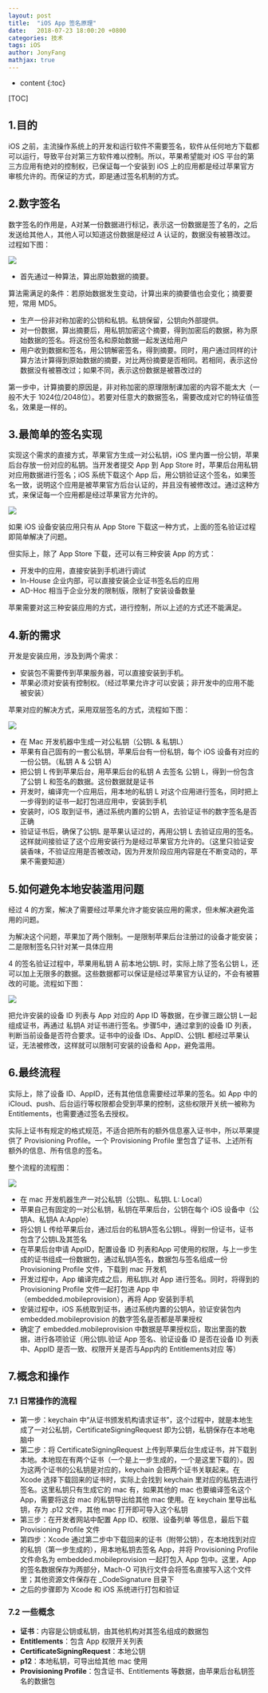 ```yaml
---
layout: post
title:  "iOS App 签名原理"
date:   2018-07-23 18:00:20 +0800
categories: 技术
tags: iOS
author: JonyFang
mathjax: true
---
```


* content
{:toc}

[TOC]

## 1.目的

iOS 之前，主流操作系统上的开发和运行软件不需要签名，软件从任何地方下载都可以运行，导致平台对第三方软件难以控制。所以，苹果希望能对 iOS 平台的第三方应用有绝对的控制权，已保证每一个安装到 iOS 上的应用都是经过苹果官方审核允许的。而保证的方式，即是通过签名机制的方式。

## 2.数字签名

数字签名的作用是，A对某一份数据进行标记，表示这一份数据是签了名的，之后发送给其他人，其他人可以知道这份数据是经过 A 认证的，数据没有被篡改过。过程如下图：

![](http://blog.cnbang.net/wp-content/uploads/2017/03/sign0.png)

- 首先通过一种算法，算出原始数据的摘要。

算法需满足的条件：若原始数据发生变动，计算出来的摘要值也会变化；摘要要短，常用 MD5。

- 生产一份非对称加密的公钥和私钥。私钥保留，公钥向外部提供。
- 对一份数据，算出摘要后，用私钥加密这个摘要，得到加密后的数据，称为原始数据的签名。将这份签名和原始数据一起发送给用户
- 用户收到数据和签名，用公钥解密签名，得到摘要。同时，用户通过同样的计算方法计算得到原始数据的摘要，对比两份摘要是否相同。若相同，表示这份数据没有被篡改过；如果不同，表示这份数据是被篡改过的

第一步中，计算摘要的原因是，非对称加密的原理限制课加密的内容不能太大（一般不大于 1024位/2048位）。若要对任意大的数据签名，需要改成对它的特征值签名，效果是一样的。

## 3.最简单的签名实现

实现这个需求的直接方式，苹果官方生成一对公私钥，iOS 里内置一份公钥，苹果后台存放一份对应的私钥。当开发者提交 App 到 App Store 时，苹果后台用私钥对应用数据进行签名；iOS 系统下载这个 App 后，用公钥验证这个签名，如果签名一致，说明这个应用是被苹果官方后台认证的，并且没有被修改过。通过这种方式，来保证每一个应用都是经过苹果官方允许的。

![](http://blog.cnbang.net/wp-content/uploads/2017/03/sign1-700x355.png)

如果 iOS 设备安装应用只有从 App Store 下载这一种方式，上面的签名验证过程即简单解决了问题。

但实际上，除了 App Store 下载，还可以有三种安装 App 的方式：

- 开发中的应用，直接安装到手机进行调试
- In-House 企业内部，可以直接安装企业证书签名后的应用
- AD-Hoc 相当于企业分发的限制版，限制了安装设备数量

苹果需要对这三种安装应用的方式，进行控制，所以上述的方式还不能满足。

## 4.新的需求

开发是安装应用，涉及到两个需求：

- 安装包不需要传到苹果服务器，可以直接安装到手机。
- 苹果必须对安装有控制权。（经过苹果允许才可以安装；非开发中的应用不能被安装）

苹果对应的解决方式，采用双层签名的方式，流程如下图：

![](http://blog.cnbang.net/wp-content/uploads/2017/03/sign2-768x382.png)

- 在 Mac 开发机器中生成一对公私钥（公钥L & 私钥L）
- 苹果有自己固有的一套公私钥，苹果后台有一份私钥，每个 iOS 设备有对应的一份公钥。（私钥 A & 公钥 A）
- 把公钥 L 传到苹果后台，用苹果后台的私钥 A 去签名 公钥 L，得到一份包含了公钥 L 和签名的数据。这份数据就是证书
- 开发时，编译完一个应用后，用本地的私钥 L 对这个应用进行签名，同时把上一步得到的证书一起打包进应用中，安装到手机
- 安装时，iOS 取到证书，通过系统内置的公钥 A，去验证证书的数字签名是否正确
- 验证证书后，确保了公钥L 是苹果认证过的，再用公钥 L 去验证应用的签名。这样就间接验证了这个应用安装行为是经过苹果官方允许的。（这里只验证安装香味，不验证应用是否被改动，因为开发阶段应用内容是在不断变动的，苹果不需要知道）

## 5.如何避免本地安装滥用问题

经过 4 的方案，解决了需要经过苹果允许才能安装应用的需求，但未解决避免滥用的问题。

为解决这个问题，苹果加了两个限制。一是限制苹果后台注册过的设备才能安装；二是限制签名只针对某一具体应用

4 的签名验证过程中，苹果用私钥 A 前本地公钥L 时，实际上除了签名公钥 L，还可以加上无限多的数据。这些数据都可以保证是经过苹果官方认证的，不会有被篡改的可能。流程如下图：

![](http://blog.cnbang.net/wp-content/uploads/2017/03/sign3-768x433.png)

把允许安装的设备 ID 列表与 App 对应的 App ID 等数据，在步骤三跟公钥 L一起组成证书，再通过 私钥A 对证书进行签名。步骤5中，通过拿到的设备 ID 列表，判断当前设备是否符合要求。证书中的设备 IDs、AppID、公钥L 都经过苹果认证，无法被修改，这样就可以限制可安装的设备和 App，避免滥用。

## 6.最终流程

实际上，除了设备 ID、AppID，还有其他信息需要经过苹果的签名。如 App 中的 iCloud、push、后台运行等权限都会受到苹果的控制，这些权限开关统一被称为 Entitlements，也需要通过签名去授权。

实际上证书有规定的格式规范，不适合把所有的额外信息塞入证书中，所以苹果提供了 Provisioning Profile。一个 Provisioning Profile 里包含了证书、上述所有额外的信息、所有信息的签名。

整个流程的流程图：

![](http://blog.cnbang.net/wp-content/uploads/2017/03/sign4.png)

- 在 mac 开发机器生产一对公私钥（公钥L、私钥L L: Local）
- 苹果自己有固定的一对公私钥，私钥在苹果后台，公钥在每个 iOS 设备中（公钥A、私钥A A:Apple）
- 将公钥 L 传给苹果后台，通过后台的私钥A签名公钥L。得到一份证书，证书包含了公钥L及其签名
- 在苹果后台申请 AppID，配置设备 ID 列表和App 可使用的权限，与上一步生成的证书组成一份数据包，通过私钥A签名，数据包与签名组成一份 Provisioning Profile 文件，下载到 mac 开发机
- 开发过程中，App 编译完成之后，用私钥L对 App 进行签名。同时，将得到的 Provisioning Profile 文件一起打包进 App 中（embedded.mobileprovision），再将 App 安装到手机
- 安装过程中，iOS 系统取到证书，通过系统内置的公钥A，验证安装包内 embedded.mobileprovision 的数字签名是否都是苹果授权
- 确定了 embedded.mobileprovision 中数据是苹果授权后，取出里面的数据，进行各项验证（用公钥L验证 App 签名、验证设备 ID 是否在设备 ID 列表中、AppID 是否一致、权限开关是否与App内的 Entitlements对应 等）

## 7.概念和操作

### 7.1 日常操作的流程

- 第一步：keychain 中“从证书颁发机构请求证书”，这个过程中，就是本地生成了一对公私钥，CertificateSigningRequest 即为公钥，私钥保存在本地电脑中
- 第二步：将 CertificateSigningRequest 上传到苹果后台生成证书，并下载到本地。本地现在有两个证书（一个是上一步生成的，一个是这里下载的）。因为这两个证书的公私钥是对应的，keychain 会把两个证书关联起来。在 Xcode 选择下载回来的证书时，实际上会找到 keychain 里对应的私钥去进行签名。这里私钥只有生成它的 mac 有，如果其他的 mac 也要编译签名这个 App，需要将这台 mac 的私钥导出给其他 mac 使用。在 keychain 里导出私钥，存为 .p12 文件，其他 mac 打开即可导入这个私钥
- 第三步：在开发者网站中配置 App ID、权限、设备列单 等信息，最后下载 Provisioning Profile 文件
- 第四步：Xcode 通过第二步中下载回来的证书（附带公钥），在本地找到对应的私钥（第一步生成的），用本地私钥去签名 App，并将 Provisioning Profile 文件命名为 embedded.mobileprovision 一起打包入 App 包中。这里，App 的签名数据保存为两部分，Mach-O 可执行文件会将签名直接写入这个文件里；其他资源文件保存在 _CodeSignature 目录下
- 之后的步骤即为 Xcode 和 iOS 系统进行打包和验证

### 7.2 一些概念

- **证书**：内容是公钥或私钥，由其他机构对其签名组成的数据包
- **Entitlements**：包含 App 权限开关列表
- **CertificateSigningRequest**：本地公钥
- **p12**：本地私钥，可导出给其他 mac 使用
- **Provisioning Profile**：包含证书、Entitlements 等数据，由苹果后台私钥签名的数据包



